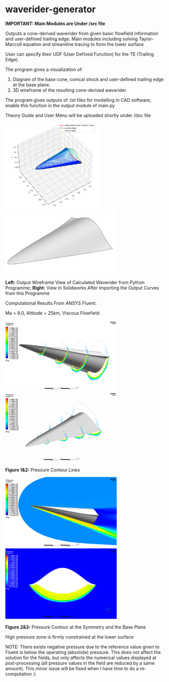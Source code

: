 # waverider-generator
**IMPORTANT: Main Modules are Under /src file**

 Outputs a cone-derived waverider from given basic flowfield information and user-defined trailing edge. Main modules including solving Taylor-Maccoll equation and streamline tracing to form the lower surface

 User can specify their UDF (User Defined Function) for the TE (Trailing Edge). 
 
 The program gives a visualization of:
 1. Diagram of the base cone, conical shock and user-defined trailing edge at the base plane.
 2. 3D wireframe of the resulting cone-derived waverider

 The program gives outputs of .txt files for modelling in CAD software, enable this function in the output module of main.py
 
 Theory Guide and User Menu will be uploaded shortly under /doc file
 
 <img src="https://github.com/ExusiaiVAL/Waverider-Generator/blob/main/Images/Programme%20Example%20Output%20Image.PNG" alt="Programme Example Output Image" width="300"/> <img src="https://github.com/ExusiaiVAL/Waverider-Generator/blob/main/Images/CAE%20Visualization.PNG" alt="CAE Visualization" width="350"/>

**Left:** Output Wireframe View of Calculated Waverider from Python Programme; **Right:** View in Solidworks After Importing the Output Curves from this Programme

Computational Results From ANSYS Fluent:

Ma = 8.0, Altitude = 25km, Viscous Flowfield

 <img src="https://github.com/ExusiaiVAL/Waverider-Generator/blob/main/Images/ANSYS%20Result%206.png" alt="Programme Example Output Image" width="350"/> <img src="https://github.com/ExusiaiVAL/Waverider-Generator/blob/main/Images/ANSYS%20Result%207.png" alt="Programme Example Output Image" width="350"/>

 **Figure 1&2:** Pressure Contour Lines

  <img src="https://github.com/ExusiaiVAL/Waverider-Generator/blob/main/Images/ANSYS%20Result%202.png" alt="Programme Example Output Image" width="350"/> <img src="https://github.com/ExusiaiVAL/Waverider-Generator/blob/main/Images/ANSYS%20Result%203.png" alt="Programme Example Output Image" width="350"/>

 **Figure 2&3:** Pressure Contour at the Symmetry and the Base Plane

High pressure zone is firmly constrained at the lower surface

 NOTE: There exists negative pressure due to the reference value given to Fluent is below the operating (absolute) pressure. This does not affect the solution for the fields, but only affects the numerical values displayed at post-processing (all pressure values in the field are reduced by a same amount). This minor issue will be fixed when I have time to do a re-computation :)

 
